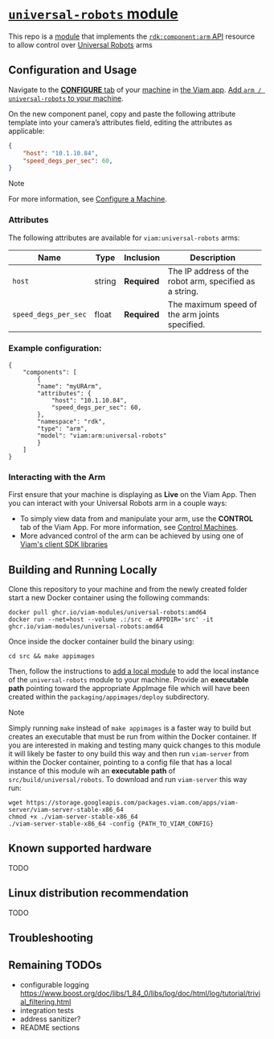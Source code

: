 # [`universal-robots` module](https://app.viam.com/module/viam/universal-robots)

This repo is a [module](https://docs.viam.com/registry/#modular-resources) that implements the [`rdk:component:arm` API](https://docs.viam.com/components/arm/) resource to allow control over [Universal Robots](https://www.universal-robots.com/) arms

## Configuration and Usage

Navigate to the [**CONFIGURE** tab](https://docs.viam.com/build/configure/) of your [machine](https://docs.viam.com/fleet/machines/) in [the Viam app](https://app.viam.com/).
[Add `arm / universal-robots` to your machine](https://docs.viam.com/build/configure/#components).

On the new component panel, copy and paste the following attribute template into your camera’s attributes field, editing the attributes as applicable:

```json
{
    "host": "10.1.10.84",
    "speed_degs_per_sec": 60,
}
```

> [!NOTE]  
> For more information, see [Configure a Machine](https://docs.viam.com/manage/configuration/).

### Attributes

The following attributes are available for `viam:universal-robots` arms:

| Name | Type | Inclusion | Description |
| ---- | ---- | --------- | ----------- |
| `host` | string | **Required** | The IP address of the robot arm, specified as a string. |
| `speed_degs_per_sec` | float | **Required** | The maximum speed of the arm joints specified. |

### Example configuration:

```
{
    "components": [
        {
        "name": "myURArm",
        "attributes": {
            "host": "10.1.10.84",
            "speed_degs_per_sec": 60,
        },
        "namespace": "rdk",
        "type": "arm",
        "model": "viam:arm:universal-robots"
        }
    ]
}
```

### Interacting with the Arm
First ensure that your machine is displaying as **Live** on the Viam App. Then you can interact with your Universal Robots arm in a couple ways:
- To simply view data from and manipulate your arm, use the **CONTROL** tab of the Viam App.
For more information, see [Control Machines](https://docs.viam.com/fleet/control/).
- More advanced control of the arm can be achieved by using one of [Viam's client SDK libraries](https://docs.viam.com/components/arm/#control-your-arm-with-viams-client-sdk-libraries)

## Building and Running Locally
Clone this repository to your machine and from the newly created folder start a new Docker container using the following commands:

```
docker pull ghcr.io/viam-modules/universal-robots:amd64
docker run --net=host --volume .:/src -e APPDIR='src' -it ghcr.io/viam-modules/universal-robots:amd64
```

Once inside the docker container build the binary using:

```
cd src && make appimages
```

Then, follow the instructions to [add a local module](https://docs.viam.com/registry/configure/#add-a-local-module) to add the local instance of the `universal-robots` module to your machine.
Provide an **executable path** pointing toward the appropriate AppImage file which will have been created within the `packaging/appimages/deploy` subdirectory.

> [!NOTE]  
> Simply running `make` instead of `make appimages` is a faster way to build but creates an executable that must be run from within the Docker container.  If you are interested in making and testing many quick changes to this module it will likely be faster to ony build this way and then run `viam-server` from within the Docker container, pointing to a config file that has a local instance of this module wih an **executable path** of `src/build/universal/robots`.  To download and run `viam-server` this way run:
> ```
> wget https://storage.googleapis.com/packages.viam.com/apps/viam-server/viam-server-stable-x86_64
> chmod +x ./viam-server-stable-x86_64
> ./viam-server-stable-x86_64 -config {PATH_TO_VIAM_CONFIG}
> ```

## Known supported hardware
TODO

## Linux distribution recommendation
TODO

## Troubleshooting


## Remaining TODOs
- configurable logging https://www.boost.org/doc/libs/1_84_0/libs/log/doc/html/log/tutorial/trivial_filtering.html
- integration tests
- address sanitizer?
- README sections